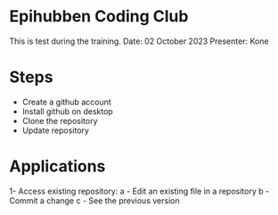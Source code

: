 # Epihubben Coding Club
This is test during the training. 
Date: 02 October 2023
Presenter: Kone

# Steps
- Create a github account
- Install github on desktop
- Clone the repository
- Update repository


# Applications 

1- Access existing repository:
	a - Edit an existing file in a repository 
	b - Commit a change 
	c - See the previous version
